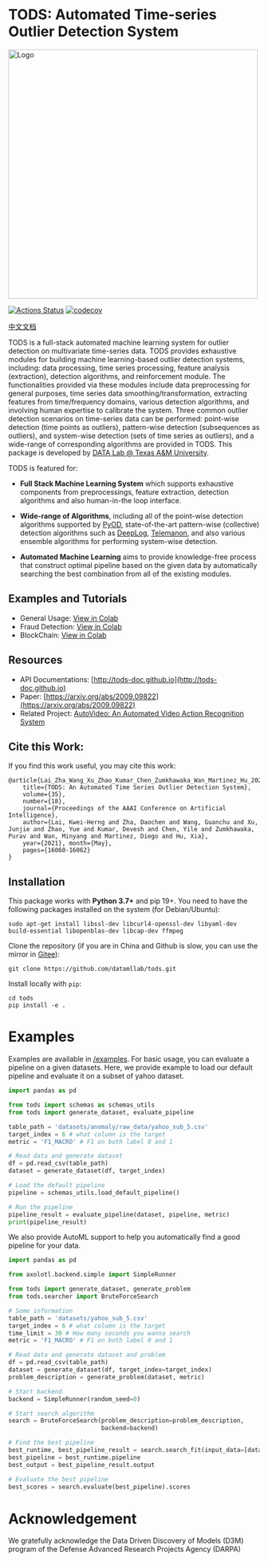 # TODS: Automated Time-series Outlier Detection System

<img width="500" src="./docs/img/tods_logo.png" alt="Logo" />

[![Actions Status](https://github.com/datamllab/tods/workflows/Build/badge.svg)](https://github.com/datamllab/tods/actions)
[![codecov](https://codecov.io/gh/datamllab/tods/branch/dev/graph/badge.svg?token=M90ZCVTRBF)](https://codecov.io/gh/datamllab/tods)

[中文文档](README.zh-CN.md)

TODS is a full-stack automated machine learning system for outlier detection on multivariate time-series data. TODS provides exhaustive modules for building machine learning-based outlier detection systems, including: data processing, time series processing, feature analysis (extraction), detection algorithms, and reinforcement module. The functionalities provided via these modules include data preprocessing for general purposes, time series data smoothing/transformation, extracting features from time/frequency domains, various detection algorithms, and involving human expertise to calibrate the system. Three common outlier detection scenarios on time-series data can be performed: point-wise detection (time points as outliers), pattern-wise detection (subsequences as outliers), and system-wise detection (sets of time series as outliers), and a wide-range of corresponding algorithms are provided in TODS. This package is developed by [DATA Lab @ Texas A&M University](https://people.engr.tamu.edu/xiahu/index.html).

TODS is featured for:
* **Full Stack Machine Learning System** which supports exhaustive components from preprocessings, feature extraction, detection algorithms and also human-in-the loop interface. 

* **Wide-range of Algorithms**, including all of the point-wise detection algorithms supported by [PyOD](https://github.com/yzhao062/pyod), state-of-the-art pattern-wise (collective) detection algorithms such as [DeepLog](https://www.cs.utah.edu/~lifeifei/papers/deeplog.pdf), [Telemanon](https://arxiv.org/pdf/1802.04431.pdf), and also various ensemble algorithms for performing system-wise detection.

* **Automated Machine Learning** aims to provide knowledge-free process that construct optimal pipeline based on the given data by automatically searching the best combination from all of the existing modules.

## Examples and Tutorials
* General Usage: [View in Colab](https://colab.research.google.com/drive/1oKKRqAQnkATsALffaf54zkDGpRseNVGZ?usp=sharing)
* Fraud Detection: [View in Colab](https://colab.research.google.com/drive/15c1Rj60XESwkC2P-BVXUocsXaBJ3M1sr?usp=sharing)
* BlockChain: [View in Colab](https://colab.research.google.com/drive/1fm6yTayjTssSMb6t0VcplBBHl5MrgLFR?usp=sharing)

## Resources
* API Documentations: [http://tods-doc.github.io](http://tods-doc.github.io)
* Paper: [https://arxiv.org/abs/2009.09822](https://arxiv.org/abs/2009.09822)
* Related Project: [AutoVideo: An Automated Video Action Recognition System](https://github.com/datamllab/autovideo)

## Cite this Work:
If you find this  work useful, you may cite this work:
```
@article{Lai_Zha_Wang_Xu_Zhao_Kumar_Chen_Zumkhawaka_Wan_Martinez_Hu_2021, 
	title={TODS: An Automated Time Series Outlier Detection System}, 
	volume={35}, 
	number={18}, 
	journal={Proceedings of the AAAI Conference on Artificial Intelligence}, 
	author={Lai, Kwei-Herng and Zha, Daochen and Wang, Guanchu and Xu, Junjie and Zhao, Yue and Kumar, Devesh and Chen, Yile and Zumkhawaka, Purav and Wan, Minyang and Martinez, Diego and Hu, Xia}, 
	year={2021}, month={May}, 
	pages={16060-16062} 
}

```

## Installation

This package works with **Python 3.7+** and pip 19+. You need to have the following packages installed on the system (for Debian/Ubuntu):
```
sudo apt-get install libssl-dev libcurl4-openssl-dev libyaml-dev build-essential libopenblas-dev libcap-dev ffmpeg
```

Clone the repository (if you are in China and Github is slow, you can use the mirror in [Gitee](https://gitee.com/daochenzha/tods)):
```
git clone https://github.com/datamllab/tods.git
```
Install locally with `pip`:
```
cd tods
pip install -e .
```

# Examples
Examples are available in [/examples](examples/). For basic usage, you can evaluate a pipeline on a given datasets. Here, we provide example to load our default pipeline and evaluate it on a subset of yahoo dataset.
```python
import pandas as pd

from tods import schemas as schemas_utils
from tods import generate_dataset, evaluate_pipeline

table_path = 'datasets/anomaly/raw_data/yahoo_sub_5.csv'
target_index = 6 # what column is the target
metric = 'F1_MACRO' # F1 on both label 0 and 1

# Read data and generate dataset
df = pd.read_csv(table_path)
dataset = generate_dataset(df, target_index)

# Load the default pipeline
pipeline = schemas_utils.load_default_pipeline()

# Run the pipeline
pipeline_result = evaluate_pipeline(dataset, pipeline, metric)
print(pipeline_result)
```
We also provide AutoML support to help you automatically find a good pipeline for your data.
```python
import pandas as pd

from axolotl.backend.simple import SimpleRunner

from tods import generate_dataset, generate_problem
from tods.searcher import BruteForceSearch

# Some information
table_path = 'datasets/yahoo_sub_5.csv'
target_index = 6 # what column is the target
time_limit = 30 # How many seconds you wanna search
metric = 'F1_MACRO' # F1 on both label 0 and 1

# Read data and generate dataset and problem
df = pd.read_csv(table_path)
dataset = generate_dataset(df, target_index=target_index)
problem_description = generate_problem(dataset, metric)

# Start backend
backend = SimpleRunner(random_seed=0)

# Start search algorithm
search = BruteForceSearch(problem_description=problem_description,
                          backend=backend)

# Find the best pipeline
best_runtime, best_pipeline_result = search.search_fit(input_data=[dataset], time_limit=time_limit)
best_pipeline = best_runtime.pipeline
best_output = best_pipeline_result.output

# Evaluate the best pipeline
best_scores = search.evaluate(best_pipeline).scores
```
# Acknowledgement
We gratefully acknowledge the Data Driven Discovery of Models (D3M) program of the Defense Advanced Research Projects Agency (DARPA)

